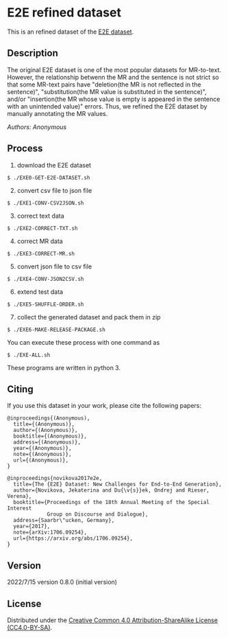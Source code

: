 # E2E refined dataset
This is an refined dataset of the [E2E dataset](https://github.com/tuetschek/e2e-dataset/releases/download/v1.0.0/e2e-dataset.zip).

## Description
The original E2E dataset is one of the most popular datasets for MR-to-text. However, the relationship betwenn the MR and the sentence is not strict so that some MR-text pairs have "deletion(the MR is not reflected in the sentence)", "substitution(the MR value is substituted in the sentence)", and/or "insertion(the MR whose value is empty is appeared in the sentence with an unintended value)" errors.
Thus, we refined the E2E dataset by manually annotating the MR values.

_Authors: Anonymous_

## Process
1) download the E2E dataset
```
$ ./EXE0-GET-E2E-DATASET.sh
```
2) convert csv file to json file
```
$ ./EXE1-CONV-CSV2JSON.sh
```
3) correct text data
```
$ ./EXE2-CORRECT-TXT.sh
```
4) correct MR data
```
$ ./EXE3-CORRECT-MR.sh
```
5) convert json file to csv file
```
$ ./EXE4-CONV-JSON2CSV.sh
```
6) extend test data
```
$ ./EXE5-SHUFFLE-ORDER.sh
```
7) collect the generated dataset and pack them in zip
```
$ ./EXE6-MAKE-RELEASE-PACKAGE.sh
```

You can execute these process with one command as
```
$ ./EXE-ALL.sh
```
These programs are written in python 3.

## Citing
If you use this dataset in your work, please cite the following papers:
```
@inproceedings{(Anonymous),
  title={(Anonymous)},
  author={(Anonymous)},
  booktitle={(Anonymous)},
  address={(Anonymous)},
  year={(Anonymous)},
  note={(Anonymous)},
  url={(Anonymous)},
}

@inproceedings{novikova2017e2e,
  title={The {E2E} Dataset: New Challenges for End-to-End Generation},
  author={Novikova, Jekaterina and Du{\v{s}}ek, Ondrej and Rieser, Verena},
  booktitle={Proceedings of the 18th Annual Meeting of the Special Interest 
             Group on Discourse and Dialogue},
  address={Saarbr\"ucken, Germany},
  year={2017},
  note={arXiv:1706.09254},
  url={https://arxiv.org/abs/1706.09254},
}
```

## Version
2022/7/15   version 0.8.0 (initial version)

## License
Distributed under the [Creative Common 4.0 Attribution-ShareAlike License (CC4.0-BY-SA)](https://creativecommons.org/licenses/by-sa/4.0/).
